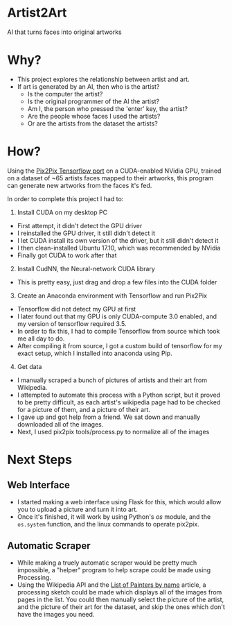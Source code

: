 # Artist2Art
AI that turns faces into original artworks

# Why?
* This project explores the relationship between artist and art.
* If art is generated by an AI, then who is the artist?
  * Is the computer the artist?
  * Is the original programmer of the AI the artist?
  * Am I, the person who pressed the 'enter' key, the artist?
  * Are the people whose faces I used the artists?
  * Or are the artists from the dataset the artists?


# How?

Using the [Pix2Pix Tensorflow port](https://github.com/affinelayer/pix2pix-tensorflow) on a CUDA-enabled NVidia GPU, trained on a dataset of ~65 artists faces mapped to their artworks, this program can generate new artworks from the faces it's fed.

In order to complete this project I had to:

1. Install CUDA on my desktop PC
  * First attempt, it didn't detect the GPU driver
  * I reinstalled the GPU driver, it still didn't detect it
  * I let CUDA install its own version of the driver, but it still didn't detect it
  * I then clean-installed Ubuntu 17.10, which was recommended by NVidia
  * Finally got CUDA to work after that
2. Install CudNN, the Neural-network CUDA library
  * This is pretty easy, just drag and drop a few files into the CUDA folder
3. Create an Anaconda environment with Tensorflow and run Pix2Pix
  * Tensorflow did not detect my GPU at first
  * I later found out that my GPU is only CUDA-compute 3.0 enabled, and my version of tensorflow required 3.5. 
  * In order to fix this, I had to compile Tensorflow from source which took me all day to do.
  * After compiling it from source, I got a custom build of tensorflow for my exact setup, which I installed into anaconda using Pip. 
4. Get data
  * I manually scraped a bunch of pictures of artists and their art from Wikipedia. 
  * I attempted to automate this process with a Python script, but it proved to be pretty difficult, as each artist's wikipedia page had to be checked for a picture of them, and a picture of their art. 
  * I gave up and got help from a friend. We sat down and manually downloaded all of the images.
  * Next, I used pix2pix tools/process.py to normalize all of the images

# Next Steps
## Web Interface
* I started making a web interface using Flask for this, which would allow you to upload a picture and turn it into art.
* Once it's finished, it will work by using Python's *os* module, and the `os.system` function, and the linux commands to operate pix2pix.
## Automatic Scraper
* While making a truely automatic scraper would be pretty much impossible, a "helper" program to help scrape could be made using Processing.
* Using the Wikipedia API and the [List of Painters by name](https://en.wikipedia.org/wiki/List_of_painters_by_name) article, a processing sketch could be made which displays all of the images from pages in the list. You could then manually select the picture of the artist, and the picture of their art for the dataset, and skip the ones which don't have the images you need.

